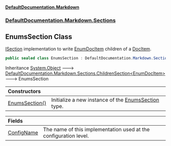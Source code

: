 #### [DefaultDocumentation.Markdown](index.md 'index')
### [DefaultDocumentation.Markdown.Sections](index.md#DefaultDocumentation.Markdown.Sections 'DefaultDocumentation.Markdown.Sections')

## EnumsSection Class

[ISection](https://github.com/Doraku/DefaultDocumentation/blob/master/documentation/api/ISection.md 'DefaultDocumentation.Api.ISection') implementation to write [EnumDocItem](https://github.com/Doraku/DefaultDocumentation/blob/master/documentation/api/EnumDocItem.md 'DefaultDocumentation.Models.Types.EnumDocItem') children of a [DocItem](https://github.com/Doraku/DefaultDocumentation/blob/master/documentation/api/DocItem.md 'DefaultDocumentation.Models.DocItem').

```csharp
public sealed class EnumsSection : DefaultDocumentation.Markdown.Sections.ChildrenSection<DefaultDocumentation.Models.Types.EnumDocItem>
```

Inheritance [System.Object](https://docs.microsoft.com/en-us/dotnet/api/System.Object 'System.Object') &#129106; [DefaultDocumentation.Markdown.Sections.ChildrenSection&lt;](ChildrenSection_T_.md 'DefaultDocumentation.Markdown.Sections.ChildrenSection<T>')[EnumDocItem](https://github.com/Doraku/DefaultDocumentation/blob/master/documentation/api/EnumDocItem.md 'DefaultDocumentation.Models.Types.EnumDocItem')[&gt;](ChildrenSection_T_.md 'DefaultDocumentation.Markdown.Sections.ChildrenSection<T>') &#129106; EnumsSection

| Constructors | |
| :--- | :--- |
| [EnumsSection()](EnumsSection.EnumsSection().md 'DefaultDocumentation.Markdown.Sections.EnumsSection.EnumsSection()') | Initialize a new instance of the [EnumsSection](EnumsSection.md 'DefaultDocumentation.Markdown.Sections.EnumsSection') type. |

| Fields | |
| :--- | :--- |
| [ConfigName](EnumsSection.ConfigName.md 'DefaultDocumentation.Markdown.Sections.EnumsSection.ConfigName') | The name of this implementation used at the configuration level. |
